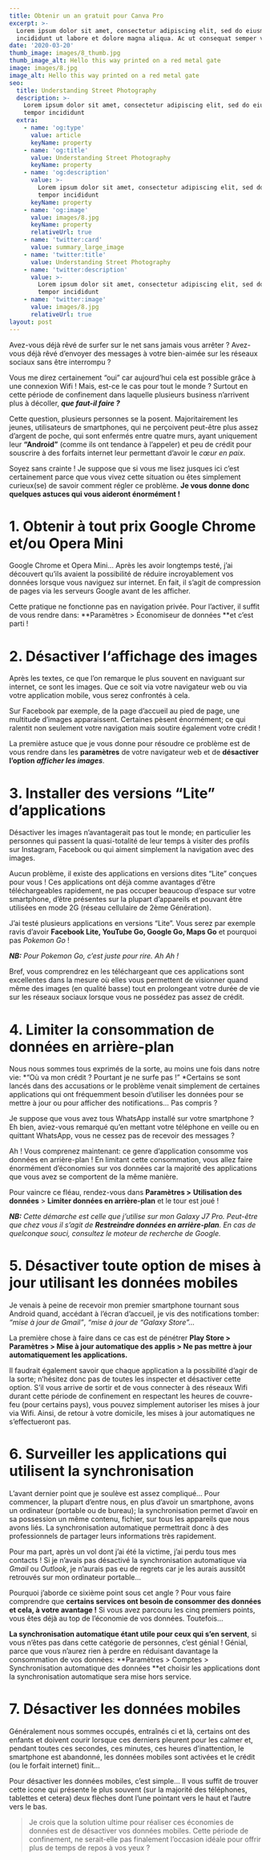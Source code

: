 ```yaml
---
title: Obtenir un an gratuit pour Canva Pro
excerpt: >-
  Lorem ipsum dolor sit amet, consectetur adipiscing elit, sed do eiusmod tempor
  incididunt ut labore et dolore magna aliqua. Ac ut consequat semper viverra.
date: '2020-03-20'
thumb_image: images/8_thumb.jpg
thumb_image_alt: Hello this way printed on a red metal gate
image: images/8.jpg
image_alt: Hello this way printed on a red metal gate
seo:
  title: Understanding Street Photography
  description: >-
    Lorem ipsum dolor sit amet, consectetur adipiscing elit, sed do eiusmod
    tempor incididunt
  extra:
    - name: 'og:type'
      value: article
      keyName: property
    - name: 'og:title'
      value: Understanding Street Photography
      keyName: property
    - name: 'og:description'
      value: >-
        Lorem ipsum dolor sit amet, consectetur adipiscing elit, sed do eiusmod
        tempor incididunt
      keyName: property
    - name: 'og:image'
      value: images/8.jpg
      keyName: property
      relativeUrl: true
    - name: 'twitter:card'
      value: summary_large_image
    - name: 'twitter:title'
      value: Understanding Street Photography
    - name: 'twitter:description'
      value: >-
        Lorem ipsum dolor sit amet, consectetur adipiscing elit, sed do eiusmod
        tempor incididunt
    - name: 'twitter:image'
      value: images/8.jpg
      relativeUrl: true
layout: post
---
```

Avez-vous
 déjà rêvé de surfer sur le net sans jamais vous arrêter ? Avez-vous 
déjà rêvé d’envoyer des messages à votre bien-aimée sur les réseaux 
sociaux sans être interrompu ?



Vous
 me direz certainement “oui” car aujourd’hui cela est possible grâce à 
une connexion Wifi ! Mais, est-ce le cas pour tout le monde ? Surtout en
 cette période de confinement dans laquelle plusieurs business 
n’arrivent plus à décoller, ***que faut-il faire ?***

Cette question, plusieurs personnes
 se la posent. Majoritairement les jeunes, utilisateurs de smartphones, 
qui ne perçoivent peut-être plus assez d’argent de poche, qui sont 
enfermés entre quatre murs, ayant uniquement leur **“Android”** (comme ils ont tendance à l’appeler) et peu de crédit pour souscrire à des forfaits internet leur permettant d’avoir le *cœur en paix*.

Soyez
 sans crainte ! Je suppose que si vous me lisez jusques ici c’est 
certainement parce que vous vivez cette situation ou êtes simplement 
curieux(se) de savoir comment régler ce problème. **Je vous donne donc quelques astuces qui vous aideront énormément !**

# 1. Obtenir à tout prix Google Chrome et/ou Opera Mini

Google
 Chrome et Opera Mini… Après les avoir longtemps testé, j’ai découvert 
qu’ils avaient la possibilité de réduire incroyablement vos données 
lorsque vous naviguez sur internet. En fait, il s’agit de compression de
 pages via les serveurs Google avant de les afficher.

Cette pratique ne fonctionne pas en navigation privée. Pour l’activer, il suffit de vous rendre dans: **Paramètres > Économiseur de données **et c’est parti !

# 2. Désactiver l‘affichage des images

Après
 les textes, ce que l’on remarque le plus souvent en naviguant sur 
internet, ce sont les images. Que ce soit via votre navigateur web ou 
via votre application mobile, vous serez confrontés à cela.

Sur
 Facebook par exemple, de la page d’accueil au pied de page, une 
multitude d’images apparaissent. Certaines pèsent énormément; ce qui 
ralentit non seulement votre navigation mais soutire également votre 
crédit !

La première astuce que je vous donne pour résoudre ce problème est de vous rendre dans les **paramètres** de votre navigateur web et de **désactiver l’option** ***afficher les images***.

# 3. Installer des versions “Lite” d’applications

Désactiver
 les images n’avantagerait pas tout le monde; en particulier les 
personnes qui passent la quasi-totalité de leur temps à visiter des 
profils sur Instagram, Facebook ou qui aiment simplement la navigation 
avec des images.

Aucun
 problème, il existe des applications en versions dites “Lite” conçues 
pour vous ! Ces applications ont déjà comme avantages d‘être 
téléchargeables rapidement, ne pas occuper beaucoup d’espace sur votre 
smartphone, d’être présentes sur la plupart d’appareils et pouvant être 
utilisées en mode 2G (réseau cellulaire de 2ème Génération).

J’ai testé plusieurs applications en versions “Lite”. Vous serez par exemple ravis d’avoir **Facebook Lite, YouTube Go, Google Go, Maps Go** et pourquoi pas *Pokemon Go* !

***NB:** Pour Pokemon Go, c’est juste pour rire. Ah Ah !*

Bref,
 vous comprendrez en les téléchargeant que ces applications sont 
excellentes dans la mesure où elles vous permettent de visionner quand 
même des images (en qualité basse) tout en prolongeant votre durée de 
vie sur les réseaux sociaux lorsque vous ne possédez pas assez de 
crédit.

# 4. Limiter la consommation de données en arrière-plan

Nous nous sommes tous exprimés de la sorte, au moins une fois dans notre vie: *“Où va mon crédit ? Pourtant je ne surfe pas !” *Certains
 se sont lancés dans des accusations or le problème venait simplement de
 certaines applications qui ont fréquemment besoin d’utiliser les 
données pour se mettre à jour ou pour afficher des notifications… Pas 
compris ?

Je
 suppose que vous avez tous WhatsApp installé sur votre smartphone ? Eh 
bien, aviez-vous remarqué qu’en mettant votre téléphone en veille ou en 
quittant WhatsApp, vous ne cessez pas de recevoir des messages ?

Ah
 ! Vous comprenez maintenant: ce genre d’application consomme vos 
données en arrière-plan ! En limitant cette consommation, vous allez 
faire énormément d’économies sur vos données car la majorité des 
applications que vous avez se comportent de la même manière.

Pour vaincre ce fléau, rendez-vous dans **Paramètres >** **Utilisation des données** > **Limiter données en arrière-plan** et le tour est joué !

***NB:** Cette démarche est celle que j’utilise sur mon Galaxy J7 Pro. Peut-être que chez vous il s’agit de **Restreindre données en arrière-plan**. En cas de quelconque souci, consultez le moteur de recherche de Google.*

# 5. Désactiver toute option de mises à jour utilisant les données mobiles

Je
 venais à peine de recevoir mon premier smartphone tournant sous Android
 quand, accédant à l’écran d’accueil, je vis des notifications tomber: *“mise à jour de Gmail”*, *“mise à jour de “Galaxy Store”…*

La première chose à faire dans ce cas est de pénétrer **Play Store > Paramètres > Mise à jour automatique des applis > Ne pas mettre à jour automatiquement les applications.**

Il
 faudrait également savoir que chaque application a la possibilité 
d’agir de la sorte; n’hésitez donc pas de toutes les inspecter et 
désactiver cette option. S’il vous arrive de sortir et de vous connecter
 à des réseaux Wifi durant cette période de confinement en respectant 
les heures de couvre-feu (pour certains pays), vous pouvez simplement 
autoriser les mises à jour via Wifi. Ainsi, de retour à votre domicile, 
les mises à jour automatiques ne s’effectueront pas.

# 6. Surveiller les applications qui utilisent la synchronisation

L’avant
 dernier point que je soulève est assez compliqué… Pour commencer, la 
plupart d’entre nous, en plus d’avoir un smartphone, avons un ordinateur
 (portable ou de bureau); la synchronisation permet d’avoir en sa 
possession un même contenu, fichier, sur tous les appareils que nous 
avons liés. La synchronisation automatique permettrait donc à des 
professionnels de partager leurs informations très rapidement.

Pour
 ma part, après un vol dont j’ai été la victime, j’ai perdu tous mes 
contacts ! Si je n’avais pas désactivé la synchronisation automatique 
via *Gmail* ou *Outlook*, je n’aurais pas eu de regrets car je les aurais aussitôt retrouvés sur mon ordinateur portable…

Pourquoi j’aborde ce sixième point sous cet angle ? Pour vous faire comprendre que **certains services ont besoin de consommer des données et cela, à votre avantage !** Si vous avez parcouru les cinq premiers points, vous êtes déjà au top de l’économie de vos données. Toutefois…

**La synchronisation automatique étant utile pour ceux qui s’en servent**,
 si vous n’êtes pas dans cette catégorie de personnes, c’est génial ! 
Génial, parce que vous n’aurez rien à perdre en réduisant davantage la 
consommation de vos données: **Paramètres > Comptes > Synchronisation automatique des données **et choisir les applications dont la synchronisation automatique sera mise hors service.

# 7. Désactiver les données mobiles

Généralement
 nous sommes occupés, entraînés ci et là, certains ont des enfants et 
doivent courir lorsque ces derniers pleurent pour les calmer et, pendant
 toutes ces secondes, ces minutes, ces heures d’inattention, le 
smartphone est abandonné, les données mobiles sont activées et le crédit
 (ou le forfait internet) finit…

Pour
 désactiver les données mobiles, c’est simple… Il vous suffit de trouver
 cette icone qui présente le plus souvent (sur la majorité des 
téléphones, tablettes et cetera) deux flèches dont l’une pointant vers 
le haut et l’autre vers le bas.

> Je crois que la solution ultime pour réaliser ces économies de données est de désactiver vos données mobiles. 
> Cette période de confinement, ne serait-elle pas finalement l’occasion idéale pour offrir plus de temps de repos à vos yeux ?

